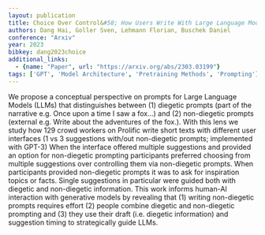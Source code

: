```yaml
---
layout: publication
title: Choice Over Control&#58; How Users Write With Large Language Models Using Diegetic And Non-diegetic Prompting
authors: Dang Hai, Goller Sven, Lehmann Florian, Buschek Daniel
conference: "Arxiv"
year: 2023
bibkey: dang2023choice
additional_links:
  - {name: "Paper", url: "https://arxiv.org/abs/2303.03199"}
tags: ['GPT', 'Model Architecture', 'Pretraining Methods', 'Prompting']
---
```

We propose a conceptual perspective on prompts for Large Language Models (LLMs) that distinguishes between (1) diegetic prompts (part of the narrative e.g. Once upon a time I saw a fox...) and (2) non-diegetic prompts (external e.g. Write about the adventures of the fox.). With this lens we study how 129 crowd workers on Prolific write short texts with different user interfaces (1 vs 3 suggestions with/out non-diegetic prompts; implemented with GPT-3) When the interface offered multiple suggestions and provided an option for non-diegetic prompting participants preferred choosing from multiple suggestions over controlling them via non-diegetic prompts. When participants provided non-diegetic prompts it was to ask for inspiration topics or facts. Single suggestions in particular were guided both with diegetic and non-diegetic information. This work informs human-AI interaction with generative models by revealing that (1) writing non-diegetic prompts requires effort (2) people combine diegetic and non-diegetic prompting and (3) they use their draft (i.e. diegetic information) and suggestion timing to strategically guide LLMs.
